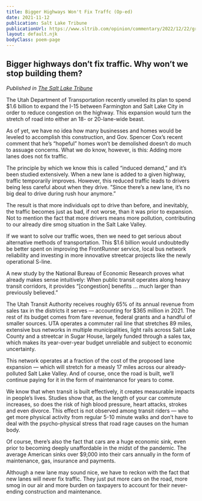```yaml
---
title: Bigger Highways Won't Fix Traffc (Op-ed)
date: 2021-11-12
publication: Salt Lake Tribune
publicationUrl: https://www.sltrib.com/opinion/commentary/2022/12/22/grant-frazier-bigger-highways/
layout: default.njk
bodyClass: poem-page
---
```


## **Bigger highways don’t fix traffic. Why won’t we stop building them?** 

*Published in [The Salt Lake Tribune](https://www.sltrib.com/opinion/commentary/2022/12/22/grant-frazier-bigger-highways/)*
<div class="essay-content">

The Utah Department of Transportation recently unveiled its plan to spend $1.6 billion to expand the I-15 between Farmington and Salt Lake City in order to reduce congestion on the highway. This expansion would turn the stretch of road into either an 18- or 20-lane-wide beast.

As of yet, we have no idea how many businesses and homes would be leveled to accomplish this construction, and Gov. Spencer Cox’s recent comment that he’s “hopeful” homes won’t be demolished doesn’t do much to assuage concerns. What we do know, however, is this: Adding more lanes does not fix traffic.

The principle by which we know this is called “induced demand,” and it’s been studied extensively. When a new lane is added to a given highway, traffic temporarily improves. However, this reduced traffic leads to drivers being less careful about when they drive. ”Since there’s a new lane, it’s no big deal to drive during rush hour anymore.”

The result is that more individuals opt to drive than before, and inevitably, the traffic becomes just as bad, if not worse, than it was prior to expansion. Not to mention the fact that more drivers means more pollution, contributing to our already dire smog situation in the Salt Lake Valley.

If we want to solve our traffic woes, then we need to get serious about alternative methods of transportation. This $1.6 billion would undoubtedly be better spent on improving the FrontRunner service, local bus network reliability and investing in more innovative streetcar projects like the newly operational S-line.

A new study by the National Bureau of Economic Research proves what already makes sense intuitively: When public transit operates along heavy transit corridors, it provides “[congestion] benefits … much larger than previously believed.”

The Utah Transit Authority receives roughly 65% of its annual revenue from sales tax in the districts it serves — accounting for $365 million in 2021. The rest of its budget comes from fare revenue, federal grants and a handful of smaller sources. UTA operates a commuter rail line that stretches 89 miles, extensive bus networks in multiple municipalities, light rails across Salt Lake County and a streetcar in Sugar House, largely funded through a sales tax, which makes its year-over-year budget unreliable and subject to economic uncertainty.

This network operates at a fraction of the cost of the proposed lane expansion — which will stretch for a measly 17 miles across our already-polluted Salt Lake Valley. And of course, once the road is built, we’ll continue paying for it in the form of maintenance for years to come.

We know that when transit is built effectively, it creates measurable impacts in people’s lives. Studies show that, as the length of your car commute increases, so does the risk of high blood pressure, heart attacks, strokes and even divorce. This effect is not observed among transit riders — who get more physical activity from regular 5-10 minute walks and don’t have to deal with the psycho-physical stress that road rage causes on the human body.

Of course, there’s also the fact that cars are a huge economic sink, even prior to becoming deeply unaffordable in the midst of the pandemic. The average American sinks over $9,000 into their cars annually in the form of maintenance, gas, insurance and payments.

Although a new lane may sound nice, we have to reckon with the fact that new lanes will never fix traffic. They just put more cars on the road, more smog in our air and more burden on taxpayers to account for their never-ending construction and maintenance.

</div>
